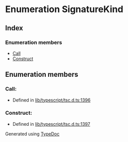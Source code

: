 # Enumeration SignatureKind


## Index

### Enumeration members
* [Call](ts.signaturekind.md#call)
* [Construct](ts.signaturekind.md#construct)

## Enumeration members

### Call: 

* Defined in [lib/typescript/tsc.d.ts:1396](https://github.com/kimamula/typedoc/blob/HEAD/src/lib/typescript/tsc.d.ts#L1396)


### Construct: 

* Defined in [lib/typescript/tsc.d.ts:1397](https://github.com/kimamula/typedoc/blob/HEAD/src/lib/typescript/tsc.d.ts#L1397)



Generated using [TypeDoc](http://typedoc.io)
